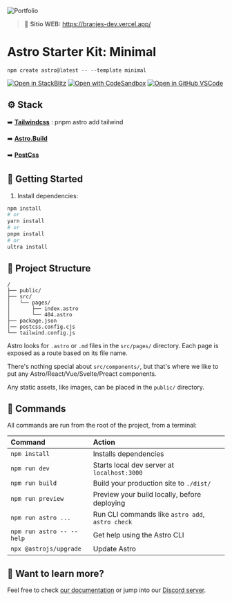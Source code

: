 ![Portfolio](/public/landing.png)

> 🔗 **Sitio WEB:** https://branjes-dev.vercel.app/ 

# Astro Starter Kit: Minimal

```
npm create astro@latest -- --template minimal
```

[![Open in StackBlitz](https://developer.stackblitz.com/img/open_in_stackblitz.svg)](https://stackblitz.com/github/branjes-dev)
[![Open with CodeSandbox](https://assets.codesandbox.io/github/button-edit-lime.svg)](https://codesandbox.io/p/sandbox/github/branjes-dev)
[![Open in GitHub VSCode](https://github.com/codespaces/badge.svg)](https://vscode.dev/github/branjesusdev/branjes-dev)

## ⚙️ Stack

➡️ [**Tailwindcss**](https://tailwindcss.com/) : pnpm astro add tailwind
<br/>

➡️ [**Astro.Build**](https://astro.build/)
<br/>

➡️ [**PostCss**](https://postcss.org/)

## 🚀 Getting Started

1. Install dependencies:

```bash
npm install
# or
yarn install
# or
pnpm install
# or
ultra install
```

## 📂 Project Structure


```
/
├── public/
├── src/
│   └── pages/
│       ├── index.astro
│       └── 404.astro
├── package.json
│── postcss.config.cjs
└── tailwind.config.js
```

Astro looks for `.astro` or `.md` files in the `src/pages/` directory. Each page is exposed as a route based on its file name.

There's nothing special about `src/components/`, but that's where we like to put any Astro/React/Vue/Svelte/Preact components.

Any static assets, like images, can be placed in the `public/` directory.

## 🧞 Commands

All commands are run from the root of the project, from a terminal:

| Command                   | Action                                           |
| :------------------------ | :----------------------------------------------- |
| `npm install`             | Installs dependencies                            |
| `npm run dev`             | Starts local dev server at `localhost:3000`      |
| `npm run build`           | Build your production site to `./dist/`          |
| `npm run preview`         | Preview your build locally, before deploying     |
| `npm run astro ...`       | Run CLI commands like `astro add`, `astro check` |
| `npm run astro -- --help` | Get help using the Astro CLI                     |
| `npx @astrojs/upgrade`    | Update Astro                                     |

## 👀 Want to learn more?

Feel free to check [our documentation](https://docs.astro.build) or jump into our [Discord server](https://astro.build/chat).
